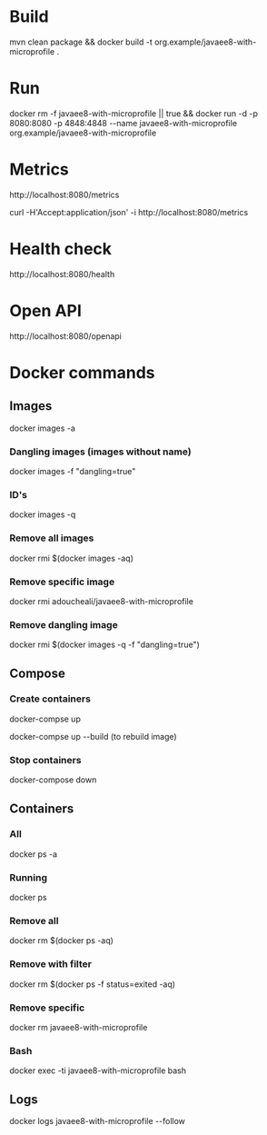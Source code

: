 # Build

mvn clean package && docker build -t org.example/javaee8-with-microprofile .

# Run

docker rm -f javaee8-with-microprofile || true && docker run -d -p 8080:8080 -p 4848:4848 --name
javaee8-with-microprofile org.example/javaee8-with-microprofile

# Metrics

http://localhost:8080/metrics

curl -H'Accept:application/json' -i http://localhost:8080/metrics

# Health check

http://localhost:8080/health

# Open API

http://localhost:8080/openapi

# Docker commands


## Images

docker images -a

### Dangling images (images without name)

docker images -f "dangling=true"

### ID's

docker images -q

### Remove all images

docker rmi $(docker images -aq)

### Remove specific image

docker rmi adoucheali/javaee8-with-microprofile

### Remove dangling image

docker rmi $(docker images -q -f "dangling=true")

## Compose

### Create containers

docker-compse up

docker-compse up --build (to rebuild image)

### Stop containers

docker-compose down

## Containers

### All

docker ps -a

### Running

docker ps

### Remove all

docker rm $(docker ps -aq)

### Remove with filter

docker rm $(docker ps -f status=exited -aq)

### Remove specific

docker rm javaee8-with-microprofile

### Bash

docker exec -ti javaee8-with-microprofile bash

## Logs

docker logs javaee8-with-microprofile --follow


